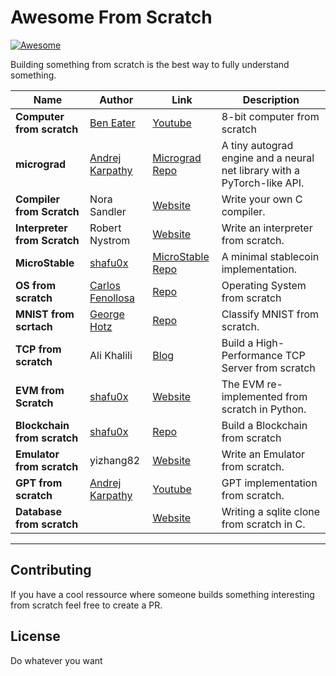 # Awesome From Scratch

[![Awesome](https://awesome.re/badge.svg)](https://awesome.re)

Building something from scratch is the best way to fully understand something.


| **Name**                  | **Author**                                           | **Link**                                                                              | **Description**                                                |
|---------------------------|-----------------------------------------------------|--------------------------------------------------------------------------------------|----------------------------------------------------------------|
| **Computer from scratch**           | [Ben Eater](https://x.com/ben_eater)                    | [Youtube](https://www.youtube.com/watch?v=HyznrdDSSGM&list=PLowKtXNTBypGqImE405J2565dvjafglHU&ab_channel=BenEater)                           | 8-bit computer from scratch                           |
| **micrograd**             | [Andrej Karpathy](https://x.com/karpathy)           | [Micrograd Repo](https://github.com/karpathy/micrograd)                              | A tiny autograd engine and a neural net library with a PyTorch-like API. |
| **Compiler from Scratch** | Nora Sandler                                        | [Website](https://norasandler.com/2017/11/29/Write-a-Compiler.html)                  | Write your own C compiler.                                    |
| **Interpreter from Scratch** | Robert Nystrom                                   | [Website](https://craftinginterpreters.com/introduction.html)                        | Write an interpreter from scratch.                           |
| **MicroStable**           | [shafu0x](https://x.com/shafu0x)                    | [MicroStable Repo](https://github.com/shafu0x/MicroStable)                           | A minimal stablecoin implementation.                          |
| **OS from scratch**           | [Carlos Fenollosa](https://x.com/cfenollosa)                    | [Repo](https://github.com/cfenollosa/os-tutorial)                           | Operating System from scratch                          |
| **MNIST from scrtach**           | [George Hotz](https://x.com/realGeorgeHotz)                    | [Repo](https://github.com/geohot/ai-notebooks/blob/master/mnist_from_scratch.ipynb)                           | Classify MNIST from scratch.                          |
| **TCP from scratch**           | Ali Khalili                    | [Blog](https://hackernoon.com/how-to-build-a-high-performance-tcp-server-from-scratch)                           | Build a High-Performance TCP Server from scratch                          |
| **EVM from Scratch**      | [shafu0x](https://x.com/shafu0x)                    | [Website](https://evm-from-scratch.xyz/content/01_intro.html)                        | The EVM re-implemented from scratch in Python.                |
| **Blockchain from scratch**           | [shafu0x](https://x.com/shafu0x)                    | [Repo](https://github.com/shafu0x/blockchain-from-scratch)                           | Build a Blockchain from scratch                          |
| **Emulator from scratch**           |  yizhang82                   | [Website](https://yizhang82.dev/nes-emu-overview)                           | Write an Emulator from scratch.                          |
| **GPT from scratch**             | [Andrej Karpathy](https://x.com/karpathy)           | [Youtube](https://www.youtube.com/watch?v=kCc8FmEb1nY&ab_channel=AndrejKarpathy)                              | GPT implementation from scratch. |
| **Database from scratch**             |            | [Website](https://cstack.github.io/db_tutorial/)                              | Writing a sqlite clone from scratch in C.  |

---

## Contributing

If you have a cool ressource where someone builds something interesting from scratch feel free to create a PR.

## License

Do whatever you want